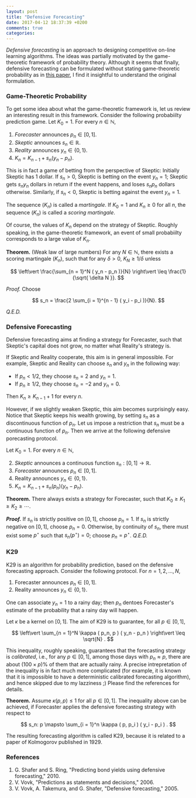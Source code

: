 ```yaml
---
layout: post
title: "Defensive Forecasting"
date: 2017-04-12 18:37:39 +0200
comments: true
categories: 
---
```


*Defensive forecasting* is an approach to designing competitive on-line learning algorithms. 
The ideas was partially motivated by the game-theoretic framework of probability theory.
Although it seems that finally, defensive forecasting can be formulated without stating game-theoretic probability as in [this paper](https://doi.org/10.1016/j.tcs.2010.04.003), I find it insightful to understand the original formulation. 

### Game-Theoretic Probability

To get some idea about what the game-theoretic framework is, let us review an interesting result in this framework. 
Consider the following probabiilty prediction game. 
Let $K_0 = 1$.
For every $n \in \mathbb{N}$, 

1. *Forecaster* announces $p_n \in [ 0, 1 ]$.
2. *Skeptic* announces $s_n \in \mathbb{R}$.
3. *Reality* announces $y_n \in \lbrace 0, 1 \rbrace$.
4. $K_n = K_{n - 1} + s_n ( y_n - p_n )$.

This is in fact a game of betting from the perspective of Skeptic: 
Initially Skeptic has $1$ dollar. 
If $s_n > 0$, Skeptic is betting on the event $y_n = 1$; Skeptic gets $s_n y_n$ dollars in return if the event happens, and loses $s_n p_n$ dollars otherwise. 
Similarly, if $s_n < 0$, Skeptic is betting against the event $y_n = 1$.

The sequence $(K_n)$ is called a *martingale*.
If $K_0 = 1$ and $K_n \geq 0$ for all $n$, the sequence $( K_n )$ is called a *scoring martingale*.

Of course, the values of $K_n$ depend on the strategy of Skeptic.
Roughly speaking, in the game-theoretic framework, an event of small probabiilty corresponds to a large value of $K_n$.

**Theorem.**
(Weak law of large numbers) 
For any $N \in \mathbb{N}$, there exists a scoring martingale $( K_n )$, such that for any $\delta > 0$, $K_N \geq 1 / \delta$ unless

$$
\left\vert \frac{\sum_{n = 1}^N ( y_n - p_n )}{N} \right\vert \leq \frac{1}{\sqrt{ \delta N }}.
$$

*Proof.* Choose 

$$
s_n = \frac{2 \sum_{i = 1}^{n - 1} ( y_i - p_i )}{N}. 
$$

*Q.E.D.*

### Defensive Forecasting

Defensive forecasting aims at finding a strategy for Forecaster, such that Skeptic's capital does not grow, no matter what Reality's strategy is. 

If Skeptic and Reality cooperate, this aim is in general impossible.
For example, Skeptic and Reality can choose $s_n$ and $y_n$ in the following way: 

* If $p_n < 1 / 2$, they choose $s_n = 2$ and $y_n = 1$. 
* If $p_n \geq 1 / 2$, they choose $s_n = -2$ and $y_n = 0$. 

Then $K_n \geq K_{n - 1} + 1$ for every $n$.

However, if we slightly weaken Skeptic, this aim becomes surprisingly easy.
Notice that Skeptic keeps his wealth growing, by setting $s_n$ as a discontinuous function of $p_n$.
Let us impose a restriction that $s_n$ must be a continuous function of $p_n$.
Then we arrive at the following defensive porecasting protocol.

Let $K_0 = 1$.
For every $n \in \mathbb{N}$, 

2. *Skeptic* announces a continuous function $s_n: [ 0, 1 ] \to \mathbb{R}$.
3. *Forecaster* announces $p_n \in [ 0, 1 ]$.
4. Reality announces $y_n \in \lbrace 0, 1 \rbrace$.
5. $K_n = K_{n - 1} + s_n ( p_n ) ( y_n - p_n )$.

**Theorem.** 
There always exists a strategy for Forecaster, such that $K_0 \geq K_1 \geq K_2 \geq \cdots$. 

***Proof.***
If $s_n$ is strictly positive on $[ 0, 1 ]$, choose $p_n = 1$. 
If $s_n$ is strictly negative on $[ 0, 1 ]$, choose $p_n = 0$.
Otherwise, by continuity of $s_n$, there must exist some $p^\star$ such that $s_n ( p^\star ) = 0$; choose $p_n = p^\star$.
*Q.E.D.*

### K29

K29 is an algorithm for probability prediction, based on the defensive forecasting approach.
Consider the following protocol. 
For $n = 1, 2, \ldots, N$, 

1. Forecaster announces $p_n \in [ 0, 1 ]$. 
2. Reality announces $y_n \in \lbrace 0, 1 \rbrace$.

One can associate $y_n = 1$ to a rainy day; then $p_n$ dentoes Forecaster's estimate of the probability that a rainy day will happen. 

Let $\kappa$ be a kernel on $[ 0, 1 ]$.
The aim of K29 is to guarantee, for all $p \in [ 0, 1 ]$, 

$$
\left\vert \sum_{n = 1}^N \kappa ( p_n, p ) ( y_n - p_n ) \right\vert \leq \sqrt{N} .
$$

This inequality, roughly speaking, guarantees that the forecasting strategy is *calibrated*, i.e., for any $p \in [ 0, 1 ]$, among those days with $p_n \approx p$, there are about $( 100 \times p ) \%$ of them that are actually rainy. 
A precise intrepretation of the inequality is in fact much more complicated (for example, it is known that it is impossible to have a deterministic calibrated forecasting algorithm), and hence skipped due to my lazziness ;)
Please find the references for details. 

**Theorem.**
Assume $\kappa ( p, p ) \leq 1$ for all $p \in [ 0, 1 ]$.
The inequality above can be achieved, if Forecaster applies the defensive forecasting strategy with respect to

$$
s_n: p \mapsto \sum_{i = 1}^n \kappa ( p, p_i ) ( y_i - p_i ) . 
$$

The resulting forecasting algorithm is called K29, because it is related to a paper of Kolmogorov published in 1929.

### References

1. G. Shafer and S. Ring, "Predicting bond yields using defensive forecasting," 2010.
2. V. Vovk, "Predictions as statements and decisions," 2006.
3. V. Vovk, A. Takemura, and G. Shafer, "Defensive forecasting," 2005.
